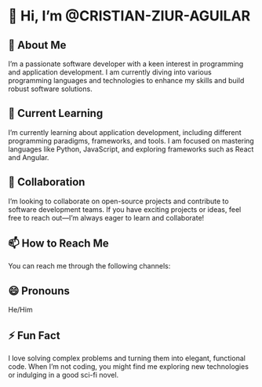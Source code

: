 # 👋 Hi, I’m @CRISTIAN-ZIUR-AGUILAR

## 👀 About Me
I’m a passionate software developer with a keen interest in programming and application development. I am currently diving into various programming languages and technologies to enhance my skills and build robust software solutions.

## 🌱 Current Learning
I’m currently learning about application development, including different programming paradigms, frameworks, and tools. I am focused on mastering languages like Python, JavaScript, and exploring frameworks such as React and Angular.

## 💞️ Collaboration
I’m looking to collaborate on open-source projects and contribute to software development teams. If you have exciting projects or ideas, feel free to reach out—I’m always eager to learn and collaborate!

## 📫 How to Reach Me
You can reach me through the following channels:


## 😄 Pronouns
He/Him

## ⚡ Fun Fact
I love solving complex problems and turning them into elegant, functional code. When I’m not coding, you might find me exploring new technologies or indulging in a good sci-fi novel.

<!---
CRISTIAN-ZIUR-AGUILAR/CRISTIAN-ZIUR-AGUILAR is a ✨ special ✨ repository because its `README.md` (this file) appears on your GitHub profile.
You can click the Preview link to take a look at your changes.
--->
